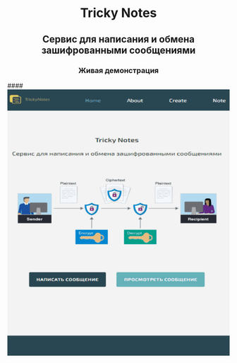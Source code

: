 <h1 align="center">Tricky Notes</h1>
<h2 align="center">Cервис для написания и обмена зашифрованными сообщениями</h2>

<h3 align="center">Живая демонстрация</h3>
####<img src="/preview.gif" width="610">
